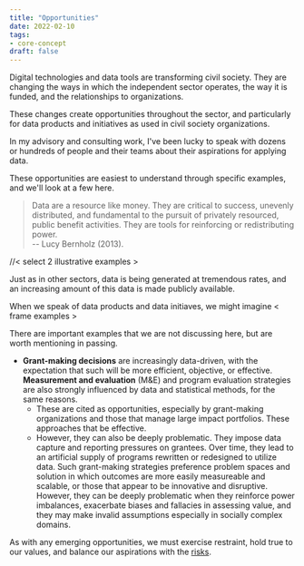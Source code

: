 ```yaml
---
title: "Opportunities"
date: 2022-02-10
tags:
- core-concept
draft: false
---
```


Digital technologies and data tools are transforming civil society. They are changing the ways in which the independent sector operates, the way it is funded, and the relationships to organizations. 

These changes create opportunities throughout the sector, and particularly for data products and initiatives as used in civil society organizations.

In my advisory and consulting work, I've been lucky to speak with dozens or hundreds of people and their teams about their aspirations for applying data. 

These opportunities are easiest to understand through specific examples, and we'll look at a few here. 

> Data are a resource like money. They are critical to success, unevenly distributed, and fundamental to the pursuit of privately resourced, public benefit activities. They are tools for reinforcing or redistributing power. <br /> 
> -- Lucy Bernholz (2013). 

//< select 2 illustrative examples >

Just as in other sectors, data is being generated at tremendous rates, and an increasing amount of this data is made publicly available. 

When we speak of data products and data initiaves, we might imagine < frame examples >

There are important examples that we are not discussing here, but are worth mentioning in passing. 
* **Grant-making decisions** are increasingly data-driven, with the expectation that such will be more efficient, objective, or effective. **Measurement and evaluation** (M&E) and program evaluation strategies are also strongly influenced by data and statistical methods, for the same reasons. 
  * These are cited as opportunities, especially by grant-making organizations and those that manage large impact portfolios. These approaches that be effective. 
  * However, they can also be deeply problematic. They impose data capture and reporting pressures on grantees. Over time, they lead to an artificial supply of programs rewritten or redesigned to utilize data. Such grant-making strategies preference problem spaces and solution in which outcomes are more easily measureable and scalable, or those that appear to be innovative and disruptive. 
However, they can be deeply problematic when they reinforce power imbalances, exacerbate biases and fallacies in assessing value, and they may make invalid assumptions especially in socially complex domains. 

As with any emerging opportunities, we must exercise restraint, hold true to our values, and balance our aspirations with the [risks](challenges.md).

